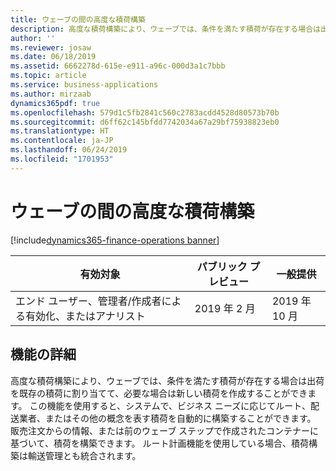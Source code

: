 ```yaml
---
title: ウェーブの間の高度な積荷構築
description: 高度な積荷構築により、ウェーブでは、条件を満たす積荷が存在する場合は出荷を既存の積荷に割り当てて、必要な場合は新しい積荷を作成することができます。
author: ''
ms.reviewer: josaw
ms.date: 06/18/2019
ms.assetid: 6662278d-615e-e911-a96c-000d3a1c7bbb
ms.topic: article
ms.service: business-applications
ms.author: mirzaab
dynamics365pdf: true
ms.openlocfilehash: 579d1c5fb2841c560c2783acdd4528d80573b70b
ms.sourcegitcommit: d6ff62c145bfdd7742034a67a29bf75938823eb0
ms.translationtype: HT
ms.contentlocale: ja-JP
ms.lasthandoff: 06/24/2019
ms.locfileid: "1701953"
---
```

# <a name="advanced-load-building-during-a-wave"></a>ウェーブの間の高度な積荷構築
[!include[dynamics365-finance-operations banner](../includes/dynamics365-finance-operations.md)]

| 有効対象    |  パブリック プレビュー | 一般提供 | 
| ---------- | ---------- |---------- |
|エンド ユーザー、管理者/作成者による有効化、またはアナリスト|2019 年 2 月| 2019 年 10 月|






## <a name="feature-details"></a>機能の詳細
<!--feature detail start -->
高度な積荷構築により、ウェーブでは、条件を満たす積荷が存在する場合は出荷を既存の積荷に割り当てて、必要な場合は新しい積荷を作成することができます。 この機能を使用すると、システムで、ビジネス ニーズに応じてルート、配送業者、またはその他の概念を表す積荷を自動的に構築することができます。 販売注文からの情報、または前のウェーブ ステップで作成されたコンテナーに基づいて、積荷を構築できます。 ルート計画機能を使用している場合、積荷構築は輸送管理とも統合されます。
<!--feature detail end -->










